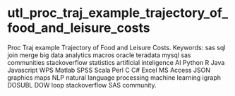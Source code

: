 # utl_proc_traj_example_trajectory_of_food_and_leisure_costs
Proc Traj example Trajectory of Food and Leisure Costs. Keywords: sas sql join merge big data analytics macros oracle teradata mysql sas communities stackoverflow statistics artificial inteligence AI Python R Java Javascript WPS Matlab SPSS Scala Perl C C# Excel MS Access JSON graphics maps NLP natural language processing machine learning igraph DOSUBL DOW loop stackoverflow SAS community.
